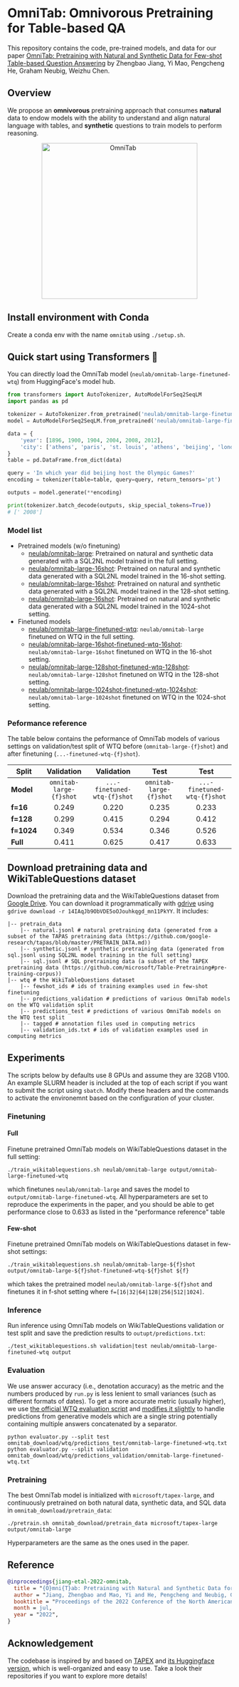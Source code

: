 # OmniTab: Omnivorous Pretraining for Table-based QA

This repository contains the code, pre-trained models, and data for our paper [OmniTab: Pretraining with Natural and Synthetic Data for Few-shot Table-based Question Answering](https://arxiv.org/pdf/2207.03637.pdf) by Zhengbao Jiang, Yi Mao, Pengcheng He, Graham Neubig, Weizhu Chen.

## Overview

We propose an **omnivorous** pretraining approach that consumes **natural** data to endow models with the ability to understand and align natural language with tables, and **synthetic** questions to train models to perform reasoning.

<p align="center">
  <img align="middle" src="res/omnitab.png" height="350" alt="OmniTab"/>
</p>

## Install environment with Conda
Create a conda env with the name `omnitab` using `./setup.sh`.

## Quick start using Transformers 🤗
You can directly load the OmniTab model (`neulab/omnitab-large-finetuned-wtq`) from HuggingFace's model hub.
```python
from transformers import AutoTokenizer, AutoModelForSeq2SeqLM
import pandas as pd

tokenizer = AutoTokenizer.from_pretrained('neulab/omnitab-large-finetuned-wtq')
model = AutoModelForSeq2SeqLM.from_pretrained('neulab/omnitab-large-finetuned-wtq')

data = {
    'year': [1896, 1900, 1904, 2004, 2008, 2012],
    'city': ['athens', 'paris', 'st. louis', 'athens', 'beijing', 'london']
}
table = pd.DataFrame.from_dict(data)

query = 'In which year did beijing host the Olympic Games?'
encoding = tokenizer(table=table, query=query, return_tensors='pt')

outputs = model.generate(**encoding)

print(tokenizer.batch_decode(outputs, skip_special_tokens=True))
# [' 2008']
```

### Model list

- Pretrained models (w/o finetuning)
  - [neulab/omnitab-large](https://huggingface.co/neulab/omnitab-large): Pretrained on natural and synthetic data generated with a SQL2NL model trained in the full setting.
  - [neulab/omnitab-large-16shot](https://huggingface.co/neulab/omnitab-large-16shot): Pretrained on natural and synthetic data generated with a SQL2NL model trained in the 16-shot setting.
  - [neulab/omnitab-large-16shot](https://huggingface.co/neulab/omnitab-large-128shot): Pretrained on natural and synthetic data generated with a SQL2NL model trained in the 128-shot setting.
  - [neulab/omnitab-large-16shot](https://huggingface.co/neulab/omnitab-large-1024shot): Pretrained on natural and synthetic data generated with a SQL2NL model trained in the 1024-shot setting.
- Finetuned models
  - [neulab/omnitab-large-finetuned-wtq](https://huggingface.co/neulab/omnitab-large-finetuned-wtq): `neulab/omnitab-large` finetuned on WTQ in the full setting.
  - [neulab/omnitab-large-16shot-finetuned-wtq-16shot](https://huggingface.co/neulab/omnitab-large-16shot-finetuned-wtq-16shot): `neulab/omnitab-large-16shot` finetuned on WTQ in the 16-shot setting.
  - [neulab/omnitab-large-128shot-finetuned-wtq-128shot](https://huggingface.co/neulab/omnitab-large-128shot-finetuned-wtq-128shot): `neulab/omnitab-large-128shot` finetuned on WTQ in the 128-shot setting.
  - [neulab/omnitab-large-1024shot-finetuned-wtq-1024shot](https://huggingface.co/neulab/omnitab-large-1024shot-finetuned-wtq-1024shot): `neulab/omnitab-large-1024shot` finetuned on WTQ in the 1024-shot setting.

### Peformance reference
The table below contains the peformance of OmniTab models of various settings on validation/test split of WTQ before (`omnitab-large-{f}shot`) and after finetuning (`...-finetuned-wtq-{f}shot`).

| **Split**  |      **Validation**     |        **Validation**       |         **Test**        |           **Test**          |
|------------|:-----------------------:|:---------------------------:|:-----------------------:|:---------------------------:|
| **Model**  | `omnitab-large-{f}shot` | `...-finetuned-wtq-{f}shot` | `omnitab-large-{f}shot` | `...-finetuned-wtq-{f}shot` |
| **f=16**   |                   0.249 |                       0.220 |                   0.235 |                       0.233 |
| **f=128**  |                   0.299 |                       0.415 |                   0.294 |                       0.412 |
| **f=1024** |                   0.349 |                       0.534 |                   0.346 |                       0.526 |
| **Full**   |                   0.411 |                       0.625 |                   0.417 |                       0.633 |

## Download pretraining data and WikiTableQuestions dataset
Download the pretraining data and the WikiTableQuestions dataset from [Google Drive](https://drive.google.com/drive/u/1/folders/14IAqJb9ObVDE5oOJouhkqgd_mn11PkYY). You can download it programmatically with [gdrive](https://anaconda.org/conda-forge/gdrive) using `gdrive download -r 14IAqJb9ObVDE5oOJouhkqgd_mn11PkYY`.
It includes:
```shell
|-- pretrain_data
    |-- natural.jsonl # natural pretraining data (generated from a subset of the TAPAS pretraining data (https://github.com/google-research/tapas/blob/master/PRETRAIN_DATA.md))
    |-- synthetic.jsonl # synthetic pretraining data (generated from sql.jsonl using SQL2NL model training in the full setting)
    |-- sql.jsonl # SQL pretraining data (a subset of the TAPEX pretraining data (https://github.com/microsoft/Table-Pretraining#pre-training-corpus))
|-- wtq # the WikiTableQuestions dataset
    |-- fewshot_ids # ids of training examples used in few-shot finetuning
    |-- predictions_validation # predictions of various OmniTab models on the WTQ validation split
    |-- predictions_test # predictions of various OmniTab models on the WTQ test split
    |-- tagged # annotation files used in computing metrics
    |-- validation_ids.txt # ids of validation examples used in computing metrics
```

## Experiments
The scripts below by defaults use 8 GPUs and assume they are 32GB V100.
An example SLURM header is included at the top of each script if you want to submit the script using `sbatch`.
Modify these headers and the commands to activate the environemnt based on the configuration of your cluster.

### Finetuning

#### Full
Finetune pretrained OmniTab models on WikiTableQuestions dataset in the full setting:
```shell
./train_wikitablequestions.sh neulab/omnitab-large output/omnitab-large-finetuned-wtq
```
which finetunes `neulab/omnitab-large` and saves the model to `output/omnitab-large-finetuned-wtq`.
All hyperparameters are set to reproduce the experiments in the paper, and you should be able to get performance close to 0.633 as listed in the "performance reference" table

#### Few-shot
Finetune pretrained OmniTab models on WikiTableQuestions dataset in few-shot settings:
```shell
./train_wikitablequestions.sh neulab/omnitab-large-${f}shot output/omnitab-large-${f}shot-finetuned-wtq-${f}shot ${f}
```
which takes the pretrained model `neulab/omnitab-large-${f}shot` and finetunes it in f-shot setting where `f=[16|32|64|128|256|512|1024]`.

### Inference
Run inference using OmniTab models on WikiTableQuestions validation or test split and save the prediction results to `outupt/predictions.txt`:
```shell
./test_wikitablequestions.sh validation|test neulab/omnitab-large-finetuned-wtq output
```

### Evaluation
We use answer accuracy (i.e., denotation accuracy) as the metric and the numbers produced by `run.py` is less lenient to small variances (such as different formats of dates). To get a more accurate metric (usually higher), we use [the official WTQ evaluation script](https://github.com/ppasupat/WikiTableQuestions/blob/master/evaluator.py) and [modifies it slightly](https://github.com/jzbjyb/OmniTab/blob/main/evaluator.py#L387-L390) to handle predictions from generative models which are a single string potentially containing multiple answers concatenated by a separator.
```shell
python evaluator.py --split test omnitab_download/wtq/predictions_test/omnitab-large-finetuned-wtq.txt
python evaluator.py --split validation omnitab_download/wtq/predictions_validation/omnitab-large-finetuned-wtq.txt
```

### Pretraining
The best OmniTab model is initialized with `microsoft/tapex-large`, and continuously pretrained on both natural data, synthetic data, and SQL data in `omnitab_download/pretrain_data`:
```shell
./pretrain.sh omnitab_download/pretrain_data microsoft/tapex-large output/omnitab-large
```
Hyperparameters are the same as the ones used in the paper.

## Reference

```bibtex
@inproceedings{jiang-etal-2022-omnitab,
  title = "{O}mni{T}ab: Pretraining with Natural and Synthetic Data for Few-shot Table-based Question Answering",
  author = "Jiang, Zhengbao and Mao, Yi and He, Pengcheng and Neubig, Graham and Chen, Weizhu",
  booktitle = "Proceedings of the 2022 Conference of the North American Chapter of the Association for Computational Linguistics: Human Language Technologies",
  month = jul,
  year = "2022",
}
```

## Acknowledgement
The codebase is inspired by and based on [TAPEX](https://github.com/microsoft/Table-Pretraining) and [its Huggingface version](https://github.com/huggingface/transformers/tree/main/examples/research_projects/tapex), which is well-organized and easy to use.
Take a look their repositories if you want to explore more details!

